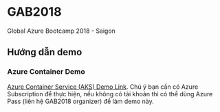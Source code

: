 # GAB2018
Global Azure Bootcamp 2018 - Saigon

## Hướng dẫn demo
### Azure Container Demo
[Azure Container Service (AKS) Demo Link](https://github.com/devcafevn/GAB2018/blob/master/demos/azure-container-demo.md). Chú ý bạn cần có Azure Subscription để thực hiện, nếu không có tài khoản thì có thể dùng Azure Pass (liên hệ GAB2018 organizer) để làm demo này.